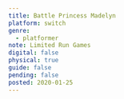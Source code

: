 ```yaml
---
title: Battle Princess Madelyn
platform: switch
genre:
  - platformer
note: Limited Run Games
digital: false
physical: true
guide: false
pending: false
posted: 2020-01-25
---
```

